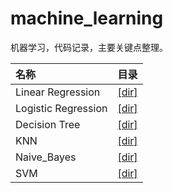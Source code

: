 # machine_learning
机器学习，代码记录，主要关键点整理。

|名称                  |目录         |
|:--------------------|-------------|
| Linear Regression   | [[dir]](https://github.com/tonyztao/machine_learning/tree/master/linear_regression)|
| Logistic Regression | [[dir]](https://github.com/tonyztao/machine_learning/tree/master/logistic_regression)|
| Decision Tree       | [[dir]](https://github.com/tonyztao/machine_learning/tree/master/decision%20tree)|
| KNN       | [[dir]](https://github.com/tonyztao/machine_learning/tree/master/KNN)|
| Naive_Bayes | [[dir]](https://github.com/tonyztao/machine_learning/tree/master/Naive_Bayes)
| SVM | [[dir]](https://github.com/tonyztao/machine_learning/tree/master/SVM)
